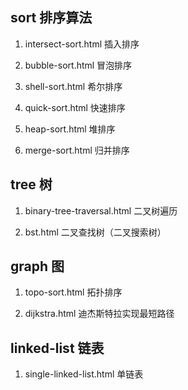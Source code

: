 ## sort 排序算法
 1. intersect-sort.html 插入排序

 2. bubble-sort.html 冒泡排序

 3. shell-sort.html 希尔排序

 4. quick-sort.html 快速排序
 
 5. heap-sort.html 堆排序

 6. merge-sort.html 归并排序

## tree 树
 1. binary-tree-traversal.html 二叉树遍历

 2. bst.html 二叉查找树（二叉搜索树）

## graph 图
 1. topo-sort.html 拓扑排序

 2. dijkstra.html 迪杰斯特拉实现最短路径

## linked-list 链表
 1. single-linked-list.html 单链表